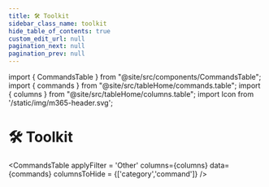 ```yaml
---
title: 🛠️ Toolkit
sidebar_class_name: toolkit
hide_table_of_contents: true
custom_edit_url: null
pagination_next: null
pagination_prev: null
---
```


import { CommandsTable } from "@site/src/components/CommandsTable";
import { commands } from "@site/src/tableHome/commands.table";
import { columns } from "@site/src/tableHome/columns.table";
import Icon from '/static/img/m365-header.svg';

# 🛠️ Toolkit

<CommandsTable
applyFilter = 'Other'
columns={columns}
data={commands}
columnsToHide = {['category','command']}
/>
